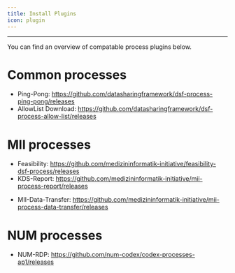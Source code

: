 ```yaml
---
title: Install Plugins
icon: plugin
---
```

---

You can find an overview of compatable process plugins below.

# Common processes

- Ping-Pong: https://github.com/datasharingframework/dsf-process-ping-pong/releases
- AllowList Download: https://github.com/datasharingframework/dsf-process-allow-list/releases

# MII processes

- Feasibility: https://github.com/medizininformatik-initiative/feasibility-dsf-process/releases
- KDS-Report: https://github.com/medizininformatik-initiative/mii-process-report/releases
<!-- - MII-Data-Sharing: https://github.com/medizininformatik-initiative/mii-process-data-sharing/releases -->
- MII-Data-Transfer: https://github.com/medizininformatik-initiative/mii-process-data-transfer/releases

# NUM processes
- NUM-RDP: https://github.com/num-codex/codex-processes-ap1/releases
